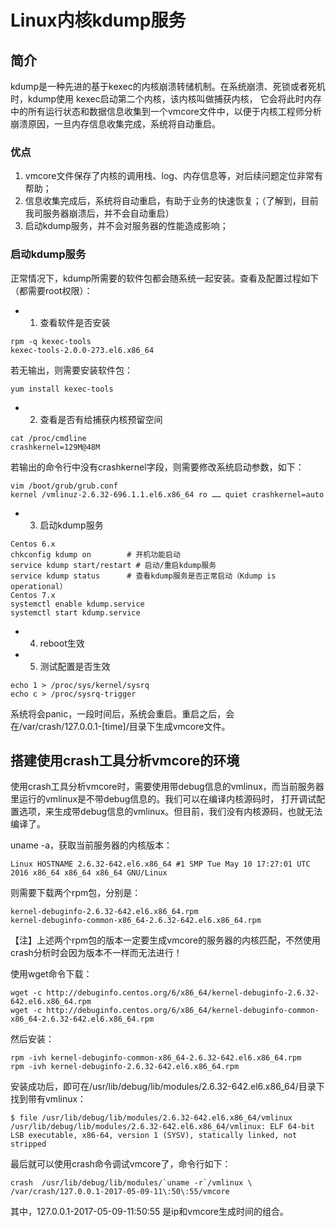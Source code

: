 # Linux内核kdump服务

## 简介

kdump是一种先进的基于kexec的内核崩溃转储机制。在系统崩溃、死锁或者死机时，kdump使用 kexec启动第二个内核，该内核叫做捕获内核，
它会将此时内存中的所有运行状态和数据信息收集到一个vmcore文件中，以便于内核工程师分析崩溃原因，一旦内存信息收集完成，系统将自动重启。

### 优点

1.	vmcore文件保存了内核的调用栈、log、内存信息等，对后续问题定位非常有帮助；  
2.	信息收集完成后，系统将自动重启，有助于业务的快速恢复；（了解到，目前我司服务器崩溃后，并不会自动重启）  
3.	启动kdump服务，并不会对服务器的性能造成影响；  

### 启动kdump服务

正常情况下，kdump所需要的软件包都会随系统一起安装。查看及配置过程如下（都需要root权限）：  
- 1.	查看软件是否安装
```
rpm -q kexec-tools
kexec-tools-2.0.0-273.el6.x86_64
```
若无输出，则需要安装软件包：  
```
yum install kexec-tools
```
- 2.	查看是否有给捕获内核预留空间
```
cat /proc/cmdline
crashkernel=129M@48M
```
若输出的命令行中没有crashkernel字段，则需要修改系统启动参数，如下：  
```
vim /boot/grub/grub.conf
kernel /vmlinuz-2.6.32-696.1.1.el6.x86_64 ro …… quiet crashkernel=auto
```
- 3.	启动kdump服务
```
Centos 6.x
chkconfig kdump on	      # 开机功能启动
service kdump start/restart # 启动/重启kdump服务
service kdump status	  # 查看kdump服务是否正常启动（Kdump is operational）
Centos 7.x
systemctl enable kdump.service
systemctl start kdump.service
```
- 4.	reboot生效
- 5.	测试配置是否生效
```
echo 1 > /proc/sys/kernel/sysrq
echo c > /proc/sysrq-trigger
```
系统将会panic，一段时间后，系统会重启。重启之后，会在/var/crash/127.0.0.1-[time]/目录下生成vmcore文件。  

## 搭建使用crash工具分析vmcore的环境

使用crash工具分析vmcore时，需要使用带debug信息的vmlinux，而当前服务器里运行的vmlinux是不带debug信息的。我们可以在编译内核源码时，
打开调试配置选项，来生成带debug信息的vmlinux。但目前，我们没有内核源码，也就无法编译了。

uname -a，获取当前服务器的内核版本：  
```
Linux HOSTNAME 2.6.32-642.el6.x86_64 #1 SMP Tue May 10 17:27:01 UTC 2016 x86_64 x86_64 x86_64 GNU/Linux
```
则需要下载两个rpm包，分别是：  
```
kernel-debuginfo-2.6.32-642.el6.x86_64.rpm
kernel-debuginfo-common-x86_64-2.6.32-642.el6.x86_64.rpm
```
【注】上述两个rpm包的版本一定要生成vmcore的服务器的内核匹配，不然使用crash分析时会因为版本不一样而无法进行！

使用wget命令下载：  
```
wget -c http://debuginfo.centos.org/6/x86_64/kernel-debuginfo-2.6.32-642.el6.x86_64.rpm
wget -c http://debuginfo.centos.org/6/x86_64/kernel-debuginfo-common-x86_64-2.6.32-642.el6.x86_64.rpm
```

然后安装：  
```
rpm -ivh kernel-debuginfo-common-x86_64-2.6.32-642.el6.x86_64.rpm
rpm -ivh kernel-debuginfo-2.6.32-642.el6.x86_64.rpm
```
安装成功后，即可在/usr/lib/debug/lib/modules/2.6.32-642.el6.x86_64/目录下找到带有vmlinux：  
```
$ file /usr/lib/debug/lib/modules/2.6.32-642.el6.x86_64/vmlinux
/usr/lib/debug/lib/modules/2.6.32-642.el6.x86_64/vmlinux: ELF 64-bit LSB executable, x86-64, version 1 (SYSV), statically linked, not stripped
```
最后就可以使用crash命令调试vmcore了，命令行如下：  
```
crash  /usr/lib/debug/lib/modules/`uname -r`/vmlinux \
/var/crash/127.0.0.1-2017-05-09-11\:50\:55/vmcore
```
其中，127.0.0.1-2017-05-09-11\:50\:55 是ip和vmcore生成时间的组合。

